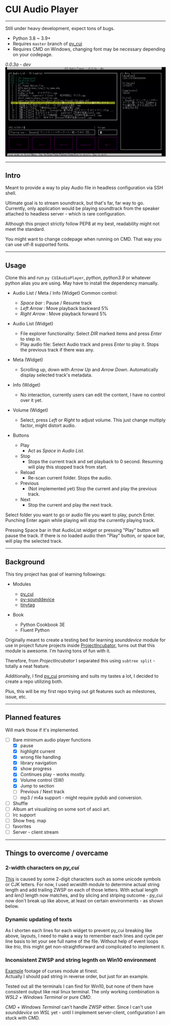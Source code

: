 # CUI Audio Player

---

Still under heavy development, expect tons of bugs.

- Python 3.8 ~ 3.9+
- Requires ```master``` branch of [py_cui](https://github.com/jwlodek/py_cui)
- Requires CMD on Windows, changing font may be necessary depending on your codepage.

*0.0.3a - dev*  
![](Demo/Images/Demo.webp)

---

## Intro

Meant to provide a way to play Audio file in headless configuration via SSH shell.

Ultimate goal is to stream soundtrack, but that's far, far way to go.
Currently, only application would be playing soundtrack from the speaker attached to headless server - which is rare
configuration.  

Although this project strictly follow PEP8 at my best, readability might not meet the standard.

You might want to change codepage when running on CMD. That way you can use utf-8 supported fonts.

---

## Usage

Clone this and run ```py CUIAudioPlayer```, *python*, *python3.9* or whatever python alias you are using.
May have to install the dependency manually.

- Audio List / Meta / Info (Widget) Common control:
    - *Space bar* : Pause / Resume track
    - *Left Arrow* : Move playback backward 5%
    - *Right Arrow* : Move playback forward 5%

- Audio List (Widget)
    - File explorer functionality: Select *DIR* marked items and press *Enter* to step in.
    - Play audio file: Select Audio track and press *Enter* to play it. Stops the previous track if there was any.

- Meta (Widget)
    - Scrolling up, down with *Arrow Up* and *Arrow Down*. Automatically display selected track's metadata.

- Info (Widget)
    - No interaction, currently users can edit the content, I have no control over it yet.

- Volume (Widget)
    - Select, press *Left* or *Right* to adjust volume. This just change multiply factor, might distort audio.

- Buttons
    - Play
      - Act as *Space* in *Audio List*.
    - Stop
      - Stops the current track and set playback to 0 second.  Resuming will play this stopped track from start.
    - Reload
      - Re-scan current folder. Stops the audio.
    - Previous
      - (Not implemented yet) Stop the current and play the previous track.
    - Next
      - Stop the current and play the next track.

Select folder you want to go or audio file you want to play, punch Enter.
Punching Enter again while playing will stop the currently playing track.

Pressing Space bar in that AudioList widget or pressing "Play" button will pause the track.
If there is no loaded audio then "Play" button, or space bar, will play the selected track.

---
## Background

This tiny project has goal of learning followings:
 - Modules
   - [py_cui](https://github.com/jwlodek/py_cui)
   - [py-sounddevice](https://github.com/spatialaudio/python-sounddevice)
   - [tinytag](https://github.com/devsnd/tinytag)
  
 - Book
   - Python Cookbook 3E
   - Fluent Python

Originally meant to create a testing bed for learning *sounddevice* module for use in project
 future projects inside [ProjectIncubator](https://github.com/jupiterbjy/ProjectIncubator), turns out that this module is
awesome. I'm having tons of fun with it.

Therefore, from *ProjectIncubator* I separated this using ```subtree split``` - totally a neat feature.

Additionally, I find [py_cui](https://github.com/jwlodek/py_cui) promising and suits my tastes a lot,
I decided to create a repo utilizing both.

Plus, this will be my first repo trying out git features such as milestones, issue, etc.

---
## Planned features
Will mark those if it's implemented.
- [ ] Bare minimum audio player functions
    - [x] pause
    - [x] highlight current
    - [x] wrong file handling
    - [x] library navigation
    - [x] show progress
    - [x] Continues play - works mostly.
    - [x] Volume control (SW)
    - [x] Jump to section
    - [ ] Previous / Next track
    - [ ] mp3 / m4a support - might require pydub and conversion.
- [ ] Shuffle
- [ ] Album art visualizing on some sort of ascii art.
- [ ] lrc support
- [ ] Show freq. map
- [ ] favorites
- [ ] Server - client stream

---
## Things to overcome / overcame

### 2-width characters on *py_cui*
  [This](Demo/Images/compare_before.png) is caused by some 2-digit characters such as some unicode symbols or CJK letters.
  For now, I used *wcwidth* module to determine actual string length and add trailing ZWSP on each of those letters.
  With actual length and *len()* length now matches, and by slicing and striping outcome - py_cui now don't break up
  like above, at least on certain environments - as shown below.
 
### Dynamic updating of texts
  As I shorten each lines for each widget to prevent py_cui breaking like above, layouts, I need to make a way to
  remember each lines and cycle per line basis to let your see full name of the file. Without help of event loops like
  *trio*, this might get non-straightforward and complicated to implement it.

### Inconsistent ZWSP and string legnth on Win10 environment
  [Example](Demo/Images/trouble_1.png) footage of curses module at finest.  
  Actually I should pad string in reverse order, but just for an example.
 
  Tested out all the terminals I can find for Win10, but none of them have consistent output like real linux terminal. 
  The only working combination is *WSL2* + *Windows Terminal* or pure *CMD*.
  
  *CMD* + *Windows Terminal*
  can't handle ZWSP either. Since I can't use *sounddevice* on *WSL* yet - until I implement server-client,
  configuration I am stuck with CMD.
